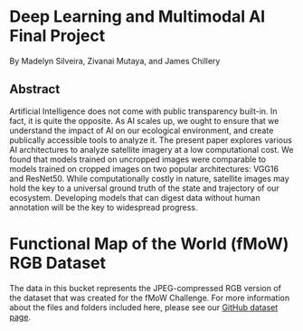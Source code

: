 # Deep Learning and Multimodal AI Final Project
By Madelyn Silveira, Zivanai Mutaya, and James Chillery

## Abstract
Artificial Intelligence does not come with public transparency built-in. In fact, it is quite the opposite. As AI scales up, we ought to ensure that we understand the impact of AI on our ecological environment, and create publically accessible tools to analyze it. The present paper explores various AI architectures to analyze satellite imagery at a low computational cost. We found that models trained on uncropped images were comparable to models trained on cropped images on two popular architectures: VGG16 and ResNet50. While computationally costly in nature, satellite images may hold the key to a universal ground truth of the state and trajectory of our ecosystem. Developing models that can digest data without human annotation will be the key to widespread progress.


# Functional Map of the World (fMoW) RGB Dataset
The data in this bucket represents the JPEG-compressed RGB version of the dataset that was created for the fMoW Challenge. 
For more information about the files and folders included here, please see our [GitHub dataset page](https://github.com/fmow/dataset).
